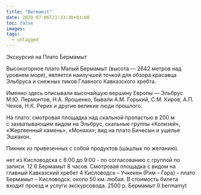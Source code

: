 ```yaml
---
title: "Bermamit"
date: 2020-07-06T21:33:30+03:00
toc: false
images:
tags:
  - untagged
---
```


Экскурсия на Плато Бермамыт <p>Высокогорное плато Малый Бермамыт (высота&nbsp;&mdash; 2642 метров над уровнем моря), является наилучшей точкой для обзора красавца Эльбруса и&nbsp;снежных пиков Главного Кавказского хребта. </p> <p>Именно здесь описывали высочайшую вершину Европы&nbsp;&mdash; Эльбрус М.Ю. Лермонтов, Н.А. Ярошенко, бывали А.М. Горький, С.М. Киров, А.П. Чехов, Н.К. Рерих и&nbsp;другие великие люди прошлого. </p> <p>На&nbsp;плато: смотровая площадка над скальной пропастью в&nbsp;200&nbsp;м с&nbsp;захватывающим видом на&nbsp;Эльбрус, скальные группы &laquo;Колизей&raquo;, &laquo;Жертвенный камень&raquo;, &laquo;Монахи&raquo;; вид на&nbsp;плато Бичесын и&nbsp;ущелье Эшкакон. </p> <p>Пикник из&nbsp;привезенных с&nbsp;собой продуктов (шашлык по&nbsp;желанию).</p> нет из Кисловодска с 6:00 до 9:00 - по согласованию с группой по записи. 12 6 Бермамыт 8 часов. Смотровая площадка с видом на главный Кавказский хребет 4 Кисловодск – Учкекен (Рим – Гора) – плато Бермамыт – Кисловодск. около 50 км. любая. В стоимость билета входит проезд и услуги экскурсовода. 2500 р. Бермамыт 0 bermamyt

